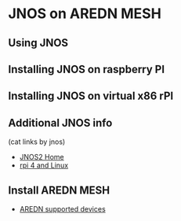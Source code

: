 # JNOS on AREDN MESH

## Using JNOS

## Installing JNOS on raspberry PI

## Installing JNOS on virtual x86 rPI

## Additional JNOS info
(cat links by jnos)
+ [JNOS2 Home](http://www.langelaar.net/jnos2)
+ [rpi 4 and Linux](http://www.trinityos.com/HAM/CentosDigitalModes/RPi/rpi4-setup.html)

## Install AREDN MESH
+ [AREDN supported devices](https://www.arednmesh.org/content/supported-platform-matrix)    
